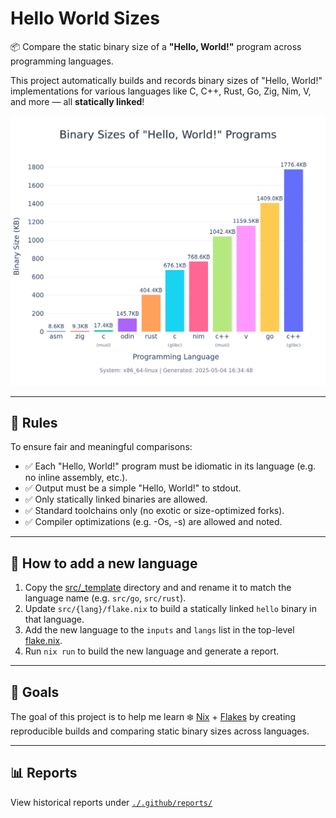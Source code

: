 # Hello World Sizes

📦 Compare the static binary size of a **"Hello, World!"** program across programming languages.

This project automatically builds and records binary sizes of "Hello, World!" implementations for various languages like C, C++, Rust, Go, Zig, Nim, V, and more — all **statically linked**!

![Latest size comparison](.github/reports/latest.png)

---

## 📝 Rules

To ensure fair and meaningful comparisons:

* ✅ Each "Hello, World!" program must be idiomatic in its language (e.g. no inline assembly, etc.).
* ✅ Output must be a simple "Hello, World!" to stdout.
* ✅ Only statically linked binaries are allowed.
* ✅ Standard toolchains only (no exotic or size-optimized forks).
* ✅ Compiler optimizations (e.g. -Os, -s) are allowed and noted.

---

## 🧩 How to add a new language

1. Copy the [src/_template](src/_template) directory and and rename it to match the language name (e.g. `src/go`, `src/rust`).
2. Update `src/{lang}/flake.nix` to build a statically linked `hello` binary in that language.
3. Add the new language to the `inputs` and `langs` list in the top-level [flake.nix](flake.nix).
4. Run `nix run` to build the new language and generate a report.

---

## 🎯 Goals

The goal of this project is to help me learn ❄️ [Nix](https://nixos.org/) + [Flakes](https://nixos.wiki/wiki/Flakes) by creating reproducible builds and comparing static binary sizes across languages.

---

## 📊 Reports

View historical reports under [`./.github/reports/`](./.github/reports/)
